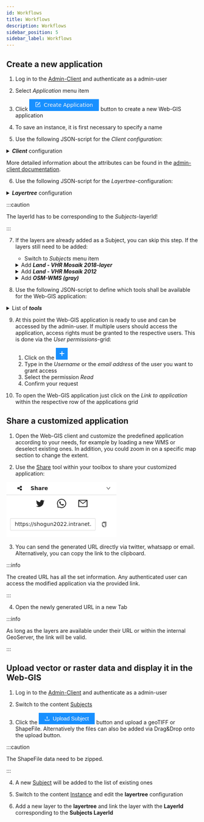 ```yaml
---
id: Workflows
title: Workflows
description: Workflows
sidebar_position: 5
sidebar_label: Workflows
---
```


## Create a new application

1. Log in to the [Admin-Client](https://shogun2022.intranet.terrestris.de/admin) and authenticate as a admin-user

2. Select *Application* menu item

3. Click ![create_instance](../../static/img/create_instance.png) button to create a new Web-GIS application

4. To save an instance, it is first necessary to specify a name

5. Use the following JSON-script for the *Client configuration*:

<details>
<summary><b><i>Client</i></b> configuration</summary>
<div>
  <pre>
  {
  JSON.stringify(
{
  "mapView": {
    "zoom": 2,
    "center": [
      10,
      51
    ],
    "extent": null,
    "projection": "EPSG:3857",
    "resolutions": [
      8920,
      4480,
      2240,
      1120,
      560,
      350,
      280,
      140,
      70,
      28,
      14,
      7,
      2.8,
      1.4,
      0.7,
      0.28,
      0.07
    ]
  },
  "description": "The default application",
  "legal": {
    "contact": "https://www.terrestris.de/de/kontakt/",
    "imprint": "https://www.terrestris.de/de/impressum/",
    "privacy": "https://www.terrestris.de/de/datenschutzerklaerung/"
  },
  "theme": {
    "primaryColor": "#555555",
    "secondaryColor": "#73b3fb",
    "complementaryColor": "#ffffff",
    "logoPath": "null"
  }
  }, null, '  ')
  }
  </pre>
</div>
</details>

More detailed information about the attributes can be found in the [admin-client documentation](../2_admin-client/02-subject.md).

6. Use the following JSON-script for the *Layertree*-configuration:

<details>
<summary><b><i>Layertree</i></b> configuration</summary>
<div>
  <pre>
  {
  JSON.stringify(
{
  "title": "root",
  "children": [
    {
      "title": "Copernicus Services",
      "checked": false,
      "children": [
        {
          "title": "VHR 2018",
          "checked": false,
          "layerId": 1
        },
        {
          "title": "VHR 2012",
          "checked": false,
          "layerId": 2
        }
      ]
    },
    {
      "title": "OSM-WMS(gray)",
      "checked": true,
      "layerId": 3
    }
  ]
  }, null, '  ')
  }
  </pre>
</div>
</details>

:::caution

The layerId has to be corresponding to the *Subjects*-layerId!

:::

7. If the layers are already added as a Subject, you can skip this step. If the layers still need to be added:
    
    * Switch to *Subjects* menu item

    <details>
    <summary>Add <b><i>Land - VHR Mosaik 2018-layer</i></b></summary>
    <div>
        <ol>
        <li>Click <b><i>create subject</i></b> button to create a new Web-GIS application</li>
        <li>Name the first layer <code>Land - VHR Mosaik 2018</code> and choose the type <code>TILEWMS</code></li>
        <li>Use the following JSON-script as a <i>Datasource</i>:</li>
        <pre>
        {
        JSON.stringify(
        {
        "url": "https://copernicus.discomap.eea.europa.eu/arcgis/services/GioLand/VHR_2018_WM/ImageServer/WMSServer",
        "layerNames": "VHR_2018_WM:VHR2018",
        "useBearerToken": false
        }, null, '  ')
        }
        </pre>
        <li>Save the subject via the <b><i>save subject</i></b> button</li>
        </ol>
    </div>
    </details>

    <details>
    <summary>Add <b><i>Land - VHR Mosaik 2012</i></b></summary>
    <div>
        <ol>
        <li>Click <b><i>create subject</i></b> button to create a new Web-GIS application</li>
        <li>Name the first layer <code>Land - VHR Mosaik 2012</code> and choose the type <code>TILEWMS</code></li>
        <li>Use the following JSON-script as a <i>Datasource</i>:</li>
        <pre>
        {
        JSON.stringify(
        {
        "url": "https://copernicus.discomap.eea.europa.eu/arcgis/services/GioLand/VeryHighResolution2012/MapServer/WMSServer",
        "layerNames": "core003_Mosaic_NaturalColor_Feathering",
        "useBearerToken": false
        }, null, '  ')
        }
        </pre>
        <li>Save the subject via the <b><i>save subject</i></b> button</li>
        </ol>
    </div>
    </details>

    <details>
    <summary>Add <b><i>OSM-WMS (gray)</i></b></summary>
    <div>
        <ol>
        <li>Click <b><i>create subject</i></b> button to create a new Web-GIS application</li>
        <li>Name the first layer <code>OSM-WMS (gray)</code> and choose the type <code>TILEWMS</code></li>
        <li>Use the following JSON-script as a <i>Datasource</i>:</li>
        <pre>
        {
        JSON.stringify(
        {
        "url": "https://ows.terrestris.de/osm-gray/service?",
        "layerNames": "OSM-WMS",
        "attribution": "&copy; <a href=\"https://www.openstreetmap.org/copyright\">OpenStreetMap contributors</a>",
        "useBearerToken": false
        }, null, '  ')
        }
        </pre>
        <li>Save the subject via the <b><i>save subject</i></b> button</li>
        </ol>
    </div>
    </details>

8. Use the following JSON-script to define which tools shall be available for the Web-GIS application:

<details>
<summary>List of <b><i>tools</i></b></summary>
<div>
  <pre>
  {
  JSON.stringify(
  [
  {
    "name": "measure_tools",
    "config": {
      "visible": true
    }
  },
  {
    "name": "measure_tools_distance",
    "config": {
      "visible": true
    }
  },
  {
    "name": "measure_tools_area",
    "config": {
      "visible": true
    }
  },
  {
    "name": "draw_tools",
    "config": {
      "visible": true
    }
  },
  {
    "name": "draw_tools_point",
    "config": {
      "visible": true
    }
  },
  {
    "name": "draw_tools_line",
    "config": {
      "visible": true
    }
  },
  {
    "name": "draw_tools_polygon",
    "config": {
      "visible": true
    }
  },
  {
    "name": "draw_tools_circle",
    "config": {
      "visible": true
    }
  },
  {
    "name": "draw_tools_rectangle",
    "config": {
      "visible": true
    }
  },
  {
    "name": "draw_tools_annotation",
    "config": {
      "visible": true
    }
  },
  {
    "name": "draw_tools_modify",
    "config": {
      "visible": true
    }
  },
  {
    "name": "draw_tools_upload",
    "config": {
      "visible": true
    }
  },
  {
    "name": "draw_tools_download",
    "config": {
      "visible": true
    }
  },
  {
    "name": "draw_tools_delete",
    "config": {
      "visible": true
    }
  },
  {
    "name": "feature_info",
    "config": {
      "visible": true
    }
  },
  {
    "name": "print",
    "config": {
      "visible": true
    }
  },
  {
    "name": "tree",
    "config": {
      "visible": true
    }
  },
  {
    "name": "permalink",
    "config": {
      "visible": true
    }
  },
  {
    "name": "language_selector",
    "config": {
      "visible": true
    }
  }
  ], null, '  ')
  }
  </pre>
</div>
</details>

9. At this point the Web-GIS application is ready to use and can be accessed by the admin-user. If multiple users should access the application, access rights must be granted to the respective users. This is done via the *User permissions*-grid:
    
    1. Click on the ![plus](../../static/img/plus.png)
    2. Type in the *Username* or the *email address* of the user you want to grant access
    3. Select the permission *Read*
    4. Confirm your request

10. To open the Web-GIS application just click on the *Link to application* within the respective row of the applications grid

## Share a customized application

1. Open the Web-GIS client and customize the predefined application according to your needs, for example by loading a new WMS or deselect existing ones. In addition, you could zoom in on a specific map section to change the extent.

2. Use the [Share](../3_gis-client/06-share.md) tool within your toolbox to share your customized application:

![share](../../static/img/share.png)

3. You can send the generated URL directly via twitter, whatsapp or email. Alternatively, you can copy the link to the clipboard.

:::info

The created URL has all the set information. Any authenticated user can access the modified application via the provided link. 

:::

4. Open the newly generated URL in a new Tab

:::info

As long as the layers are available under their URL or within the internal GeoServer, the link will be valid.

:::

## Upload vector or raster data and display it in the Web-GIS

1. Log in to the [Admin-Client](https://shogun2022.intranet.terrestris.de/admin) and authenticate as a admin-user

2. Switch to the content [Subjects](../2_admin-client/02-subject.md)

3. Click the ![upload-subject](../../static/img/upload_subject.png) button and upload a geoTIFF or ShapeFile. Alternatively the files can also be added via Drag&Drop onto the upload button.

:::caution

The ShapeFile data need to be zipped.

:::

4. A new [Subject](../2_admin-client/02-subject.md) will be added to the list of existing ones

5. Switch to the content [Instance](../2_admin-client/01-instance.md) and edit the **layertree** configuration

6. Add a new layer to the **layertree** and link the layer with the **LayerId** corresponding to the **Subjects LayerId**